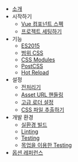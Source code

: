 - [소개](README.md)
- 시작하기
  - [Vue 컴포넌트 스펙](start/spec.md)
  - [프로젝트 세팅하기](start/setup.md)
- 기능
  - [ES2015](features/es2015.md)
  - [범위 CSS](features/scoped-css.md)
  - [CSS Modules](features/css-modules.md)
  - [PostCSS](features/postcss.md)
  - [Hot Reload](features/hot-reload.md)
- 설정
  - [전처리기](configurations/pre-processors.md)
  - [Asset URL 핸들링](configurations/asset-url.md)
  - [고급 로더 설정](configurations/advanced.md)
  - [CSS 파일 추출하기](configurations/extract-css.md)
- 개발 환경
  - [실환경 빌드](workflow/production.md)
  - [Linting](workflow/linting.md)
  - [Testing](workflow/testing.md)
  - [목업을 이용한 Testing](workflow/testing-with-mocks.md)
- [옵션 레퍼런스](options.md)
